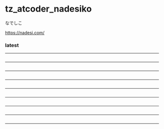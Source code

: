 # tz_atcoder_nadesiko

なでしこ

https://nadesi.com/

### latest

---
```

```
---
```

```
---
```

```
---
```

```
---
```

```
---
```

```
---
```

```
---
```

```
---
